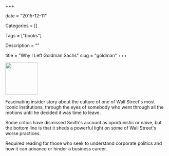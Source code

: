 +++

date = "2015-12-11"

Categories = []

Tags = ["books"]

Description = ""

title = "Why I Left Goldman Sachs"
slug = "goldman"
+++



<img src="/images/GoldmanSachs.jpg" width="100px">


Fascinating insider story about the culture of one of Wall Street's most iconic institutions, through the eyes of somebody who went through all the motions until he decided it was time to leave.<!--more-->

Some critics have dismissed Smith's account as oportunistic or naive, but the bottom line is that it sheds a powerful light on some of Wall Street's worse practices.

Required reading for those who seek to understand corporate politics and how it can advance or hinder a business career.

